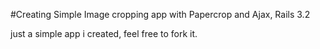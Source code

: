 #Creating Simple Image cropping app with Papercrop and Ajax, Rails 3.2

just a simple app i created, feel free to fork it.